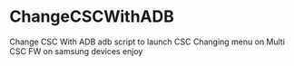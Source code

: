 # ChangeCSCWithADB
Change CSC With ADB
adb script to launch CSC Changing menu on Multi CSC FW on samsung devices
enjoy
